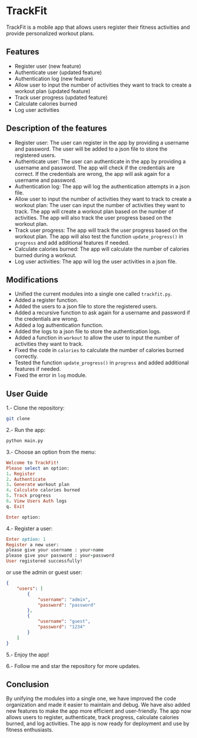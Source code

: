 # TrackFit

TrackFit is a mobile app that allows users register their fitness activities and provide personalized workout plans.

## Features

- Register user (new feature)
- Authenticate user (updated feature)
- Authentication log (new feature)
- Allow user to input the number of activities they want to track to create a workout plan (updated feature)
- Track user progress (updated feature)
- Calculate calories burned
- Log user activities

## Description of the features

- Register user: The user can register in the app by providing a username and password. The user will be added to a json file to store the registered users.
- Authenticate user: The user can authenticate in the app by providing a username and password. The app will check if the credentials are correct. If the credentials are wrong, the app will ask again for a username and password.
- Authentication log: The app will log the authentication attempts in a json file.
- Allow user to input the number of activities they want to track to create a workout plan: The user can input the number of activities they want to track. The app will create a workout plan based on the number of activities. The app will also track the user progress based on the workout plan.
- Track user progress: The app will track the user progress based on the workout plan. The app will also test the function `update_progress()` in `progress` and add additional features if needed.
- Calculate calories burned: The app will calculate the number of calories burned during a workout.
- Log user activities: The app will log the user activities in a json file.

## Modifications

- Unified the current modules into a single one called `trackfit.py`.
- Added a register function.
- Added the users to a json file to store the registered users.
- Added a recursive function to ask again for a username and password if the credentials are wrong.
- Added a log authentication function.
- Added the logs to a json file to store the authentication logs.
- Added a function in `workout` to allow the user to input the number of activities they want to track.
- Fixed the code in `calories` to calculate the number of calories burned correctly.
- Tested the function `update_progress()` in `progress` and added additional features if needed.
- Fixed the error in `log` module.

## User Guide

1.- Clone the repository:

```bash
git clone
```

2.- Run the app:

```bash
python main.py
```

3.- Choose an option from the menu:

```ruby
Welcome to TrackFit!
Please select an option:
1. Register
2. Authenticate
3. Generate workout plan
4. Calculate calories burned
5. Track progress
6. View Users Auth logs
q. Exit

Enter option:
```

4.- Register a user:

```ruby
Enter option: 1
Register a new user:
please give your username : your-name
please give your password : your-password
User registered successfully!
```

or use the admin or guest user:

```json
{
    "users": [
        {
            "username": "admin",
            "password": "password"
        },
        {
            "username": "guest",
            "password": "1234"
        }
    ]
}
```

5.- Enjoy the app!

6.- Follow me and star the repository for more updates.

## Conclusion

By unifying the modules into a single one, we have improved the code organization and made it easier to maintain and debug. We have also added new features to make the app more efficient and user-friendly. The app now allows users to register, authenticate, track progress, calculate calories burned, and log activities. The app is now ready for deployment and use by fitness enthusiasts.
